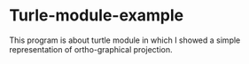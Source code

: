 # Turle-module-example
This program is about turtle module in which I showed a simple representation of ortho-graphical projection.
